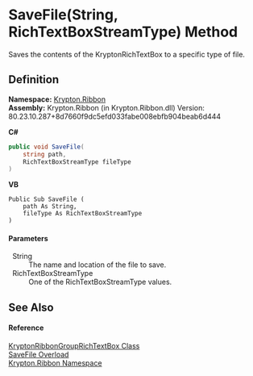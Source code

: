 # SaveFile(String, RichTextBoxStreamType) Method


Saves the contents of the KryptonRichTextBox to a specific type of file.



## Definition
**Namespace:** <a href="1e9bc734-cff9-e9b8-f013-94cdac669794.md">Krypton.Ribbon</a>  
**Assembly:** Krypton.Ribbon (in Krypton.Ribbon.dll) Version: 80.23.10.287+8d7660f9dc5efd033fabe008ebfb904beab6d444

**C#**
``` C#
public void SaveFile(
	string path,
	RichTextBoxStreamType fileType
)
```
**VB**
``` VB
Public Sub SaveFile ( 
	path As String,
	fileType As RichTextBoxStreamType
)
```



#### Parameters
<dl><dt>  String</dt><dd>The name and location of the file to save.</dd><dt>  RichTextBoxStreamType</dt><dd>One of the RichTextBoxStreamType values.</dd></dl>

## See Also


#### Reference
<a href="405a46a1-72b8-c818-b203-0b62cf064e57.md">KryptonRibbonGroupRichTextBox Class</a>  
<a href="86df85eb-13cc-e7f5-5341-e585268c1546.md">SaveFile Overload</a>  
<a href="1e9bc734-cff9-e9b8-f013-94cdac669794.md">Krypton.Ribbon Namespace</a>  
